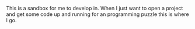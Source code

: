 This is a sandbox for me to develop in. When I just want to open a project and get some code
up and running for an programming puzzle this is where I go.
